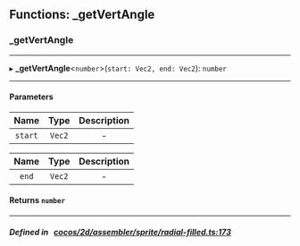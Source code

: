 ## Functions: _getVertAngle

### _getVertAngle


___
▸ **_getVertAngle**<`number`\>(`start: Vec2, end: Vec2`): `number`
___


#### Parameters

| Name | Type | Description |
| :------: | :------: | :------: |
| `start` | `Vec2` | - |

| Name | Type | Description |
| :------: | :------: | :------: |
| `end` | `Vec2` | - |


#### Returns `number` 
___


##### Defined in &nbsp;   [cocos/2d/assembler/sprite/radial-filled.ts:173](https://github.com/cocos-creator/engine/blob/c7bf6b8a9/cocos/2d/assembler/sprite/radial-filled.ts#L173)&nbsp;
